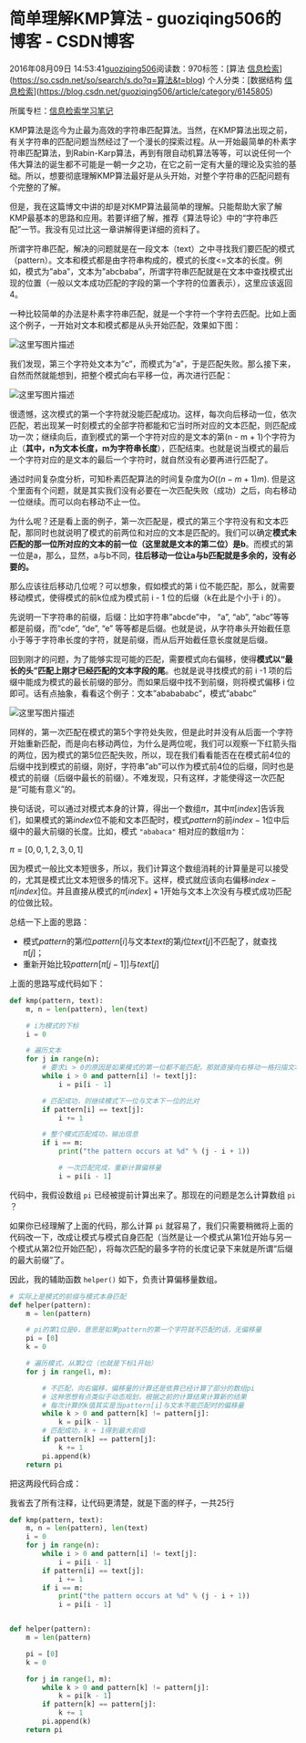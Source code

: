 # 简单理解KMP算法 - guoziqing506的博客 - CSDN博客





2016年08月09日 14:53:41[guoziqing506](https://me.csdn.net/guoziqing506)阅读数：970标签：[算法																[信息检索](https://so.csdn.net/so/search/s.do?q=信息检索&t=blog)](https://so.csdn.net/so/search/s.do?q=算法&t=blog)
个人分类：[数据结构																[信息检索](https://blog.csdn.net/guoziqing506/article/category/6801721)](https://blog.csdn.net/guoziqing506/article/category/6145805)

所属专栏：[信息检索学习笔记](https://blog.csdn.net/column/details/16835.html)







KMP算法是迄今为止最为高效的字符串匹配算法。当然，在KMP算法出现之前，有关字符串的匹配问题当然经过了一个漫长的探索过程。从一开始最简单的朴素字符串匹配算法，到Rabin-Karp算法，再到有限自动机算法等等，可以说任何一个伟大算法的诞生都不可能是一朝一夕之功，在它之前一定有大量的理论及实验的基础。所以，想要彻底理解KMP算法最好是从头开始，对整个字符串的匹配问题有个完整的了解。

但是，我在这篇博文中讲的却是对KMP算法最简单的理解。只能帮助大家了解KMP最基本的思路和应用。若要详细了解，推荐《算法导论》中的“字符串匹配”一节。我没有见过比这一章讲解得更详细的资料了。

所谓字符串匹配，解决的问题就是在一段文本（text）之中寻找我们要匹配的模式（pattern）。文本和模式都是由字符串构成的，模式的长度<=文本的长度。例如，模式为”aba”，文本为”abcbaba”，所谓字符串匹配就是在文本中查找模式出现的位置（一般以文本成功匹配的字段的第一个字符的位置表示），这里应该返回4。

一种比较简单的办法是朴素字符串匹配，就是一个字符一个字符去匹配。比如上面这个例子，一开始对文本和模式都是从头开始匹配，效果如下图：

![这里写图片描述](https://img-blog.csdn.net/20160809084147221)

我们发现，第三个字符处文本为”c”，而模式为”a”，于是匹配失败。那么接下来，自然而然就能想到，把整个模式向右平移一位，再次进行匹配：

![这里写图片描述](https://img-blog.csdn.net/20160809084929371)

很遗憾，这次模式的第一个字符就没能匹配成功。这样，每次向后移动一位，依次匹配，若出现某一时刻模式的全部字符都能和它当时所对应的文本匹配，则匹配成功一次；继续向后，直到模式的第一个字符对应的是文本的第(n - m + 1)个字符为止（**其中，n为文本长度，m为字符串长度**），匹配结束。也就是说当模式的最后一个字符对应的是文本的最后一个字符时，就自然没有必要再进行匹配了。

通过时间复杂度分析，可知朴素匹配算法的时间复杂度为$O((n - m + 1) m)$. 但是这个里面有个问题，就是其实我们没有必要在一次匹配失败（成功）之后，向右移动一位继续。而可以向右移动不止一位。

为什么呢？还是看上面的例子，第一次匹配是，模式的第三个字符没有和文本匹配，那同时也就说明了模式的前两位和对应的文本是匹配的。我们可以确定**模式未匹配的那一位所对应的文本的前一位（这里就是文本的第二位）是b**。而模式的第一位是a，那么，显然，a与b不同，**往后移动一位让a与b匹配就是多余的，没有必要的。**

那么应该往后移动几位呢？可以想象，假如模式的第 i 位不能匹配，那么，就需要移动模式，使得模式的前k位成为模式前 i - 1 位的后缀（k在此是个小于 i 的）。

先说明一下字符串的前缀，后缀：比如字符串”abcde”中， “a”, “ab”, “abc”等等都是前缀，而”cde”, “de”, “e” 等等都是后缀。也就是说，从字符串头开始截任意小于等于字符串长度的字符，就是前缀，而从后开始截任意长度就是后缀。

回到刚才的问题，为了能够实现可能的匹配，需要模式向右偏移，使得**模式以“最长的头”匹配上刚才已经匹配的文本字段的尾**。也就是说寻找模式的前 i -1 项的后缀中能成为模式的最长前缀的部分。而如果后缀中找不到前缀，则将模式偏移 i 位即可。话有点抽象，看看这个例子：文本”ababababc”，模式”ababc”

![这里写图片描述](https://img-blog.csdn.net/20160809112542510)

同样的，第一次匹配在模式的第5个字符处失败，但是此时并没有从后面一个字符开始重新匹配，而是向右移动两位，为什么是两位呢，我们可以观察一下红箭头指的两位，因为模式的第5位匹配失败，所以，现在我们看看能否在在模式前4位的后缀中找到模式的前缀，刚好，字符串”ab”可以作为模式前4位的后缀，同时也是模式的前缀（后缀中最长的前缀）。不难发现，只有这样，才能使得这一次匹配是“可能有意义”的。

换句话说，可以通过对模式本身的计算，得出一个数组$\pi$，其中$\pi[index]$告诉我们，如果模式的第$index$位不能和文本匹配时，模式$pattern$的前$index - 1$位中后缀中的最大前缀的长度。比如，模式 `"ababaca"` 相对应的数组$\pi$为：



$\begin{equation}\pi = [0, 0, 1, 2, 3, 0, 1]\end{equation}$

因为模式一般比文本短很多，所以，我们计算这个数组消耗的计算量是可以接受的，尤其是模式比文本短很多的情况下。这样，模式就应该向右偏移$index - \pi[index]$位。并且直接从模式的$\pi[index] + 1$开始与文本上次没有与模式成功匹配的位做比较。

总结一下上面的思路：
- 模式$pattern$的第$i$位$pattern[i]$与文本$text$的第$j$位$text[j]$不匹配了，就查找$\pi[j]$；
- 重新开始比较$pattern[\pi[j - 1]]$与$text[j]$

上面的思路写成代码如下：

```python
def kmp(pattern, text):
    m, n = len(pattern), len(text)

    # i为模式的下标
    i = 0

    # 遍历文本
    for j in range(n):
        # 要求i > 0的原因是如果模式的第一位都不能匹配，那就直接向右移动一格扫描文本
        while i > 0 and pattern[i] != text[j]:
            i = pi[i - 1]

        # 匹配成功，则继续模式下一位与文本下一位的比对
        if pattern[i] == text[j]:
            i += 1

        # 整个模式匹配成功，输出信息
        if i == m:
            print("the pattern occurs at %d" % (j - i + 1))

            # 一次匹配完成，重新计算偏移量
            i = pi[i - 1]
```

代码中，我假设数组 `pi` 已经被提前计算出来了。那现在的问题是怎么计算数组 `pi` ？

如果你已经理解了上面的代码，那么计算 `pi` 就容易了，我们只需要稍微将上面的代码改一下，改成让模式与模式自身匹配（当然是让一个模式从第1位开始与另一个模式从第2位开始匹配），将每次匹配的最多字符的长度记录下来就是所谓“后缀的最大前缀”了。

因此，我的辅助函数 `helper()` 如下，负责计算偏移量数组。

```python
# 实际上是模式的前缀与模式本身匹配
def helper(pattern):
    m = len(pattern)

    # pi的第1位是0，意思是如果pattern的第一个字符就不匹配的话，无偏移量
    pi = [0]
    k = 0

    # 遍历模式，从第2位（也就是下标1开始）
    for j in range(1, m):

        # 不匹配，向右偏移，偏移量的计算还是依靠已经计算了部分的数组pi
        # 这种思想有点类似于动态规划，根据之前的计算结果计算新的结果
        # 每次计算的k值其实是当pattern[i]与文本不能匹配时的偏移量
        while k > 0 and pattern[k] != pattern[j]:
            k = pi[k - 1]
        # 匹配成功，k + 1得到最大前缀
        if pattern[k] == pattern[j]:
            k += 1
        pi.append(k)
    return pi
```

把这两段代码合成： 

我省去了所有注释，让代码更清楚，就是下面的样子，一共25行

```python
def kmp(pattern, text):
    m, n = len(pattern), len(text)
    i = 0
    for j in range(n):
        while i > 0 and pattern[i] != text[j]:
            i = pi[i - 1]
        if pattern[i] == text[j]:
            i += 1
        if i == m:
            print("the pattern occurs at %d" % (j - i + 1))
            i = pi[i - 1]


def helper(pattern):
    m = len(pattern)

    pi = [0]
    k = 0

    for j in range(1, m):
        while k > 0 and pattern[k] != pattern[j]:
            k = pi[k - 1]
        if pattern[k] == pattern[j]:
            k += 1
        pi.append(k)
    return pi
```





